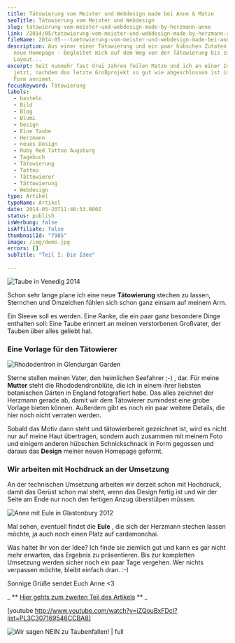 ```yaml
---
title: Tätowierung vom Meister und Webdesign made bei Anne & Matze
seoTitle: Tätowierung vom Meister und Webdesign
slug: tatowierung-vom-meister-und-webdesign-made-by-herzmann-anne
link: /2014/05/tatowierung-vom-meister-und-webdesign-made-by-herzmann-anne/
fileName: 2014-05---taetowierung-vom-meister-und-webdesign-made-bei-anne-und-matze.md
description: Aus einer einer Tätowierung und ein paar hübschen Zutaten wird eine
  neue Homepage - Begleitet mich auf dem Weg von der Tätowierung bis zum
  Layout...
excerpt: Seit nunmehr fast drei Jahren feilen Matze und ich an einer Idee, die
  jetzt, nachdem das letzte Großprojekt so gut wie abgeschlossen ist immer mehr
  Form annimmt.
focusKeyword: Tätowierung
labels:
  - basteln
  - Bild
  - Blog
  - Blumi
  - Design
  - Eine Taube
  - Herzmann
  - neues Design
  - Ruby Red Tattoo Augsburg
  - Tagebuch
  - Tätowierung
  - Tattoo
  - Tättowierer
  - Tättowierung
  - Webdesign
type: Artikel
typeName: Artikel
date: 2014-05-20T11:46:53.000Z
status: publish
isWerbung: false
isAffiliate: false
thumbnailId: "7985"
image: /img/demo.jpg
errors: []
subTitle: "Teil I: Die Idee"
  
---
```


![Taube in Venedig 2014](http://cardamonchai.com/wp-content/uploads/2014/05/12601100464_3e25bd7ee9_z-300x200.jpg "[ ](/wp-content/uploads/2014/05/12601100464_3e25bd7ee9_z.jpg)  Taube in Venedig 2014")

Schon sehr lange plane ich eine neue **Tätowierung** stechen zu lassen,
Sternchen und Omzeichen fühlen sich schon ganz einsam auf meinem Arm.

Ein Sleeve soll es werden. Eine Ranke, die ein paar ganz besondere Dinge
enthalten soll: Eine Taube erinnert an meinen verstorbenen Großvater, der Tauben
über alles geliebt hat.

### Eine Vorlage für den Tätowierer

![Rhododentron in Glendurgan Garden](http://cardamonchai.com/wp-content/uploads/2014/05/11502534573_52a12269b1_z-300x225.jpg "[ ](/wp-content/uploads/2014/05/11502534573_52a12269b1_z.jpg)  Rhododentron in Glendurgan Garden")

Sterne stellen meinen Vater, den heimlichen Seefahrer ;-) , dar. Für meine
**Mutter** steht die Rhododendronblüte, die ich in einem ihrer liebsten
botanischen Gärten in England fotografiert habe. Das alles zeichnet der Herzmann
gerade ab, damit wir dem Tätowierer zumindest eine grobe Vorlage bieten können.
Außerdem gibt es noch ein paar weitere Details, die hier noch nicht verraten
werden.

Sobald das Motiv dann steht und tätowierbereit gezeichnet ist, wird es nicht nur
auf meine Haut übertragen, sondern auch zusammen mit meinem Foto und einigem
anderen hübschen Schnickschnack in Form gegossen und daraus das **Design**
meiner neuen Homepage geformt.

### Wir arbeiten mit Hochdruck an der Umsetzung

An der technischen Umsetzung arbeiten wir derzeit schon mit Hochdruck, damit das
Gerüst schon mal steht, wenn das Design fertig ist und wir der Seite am Ende nur
noch den fertigen Anzug überstülpen müssen.

![Anne mit Eule in Glastonbury 2012](http://cardamonchai.com/wp-content/uploads/2014/05/11355170514_4a7012511b_z-300x210.jpg "[ ](/wp-content/uploads/2014/05/11355170514_4a7012511b_z.jpg)  Anne mit Eule in Glastonbury 2012")

Mal sehen, eventuell findet die **Eule** , die sich der Herzmann stechen lassen
möchte, ja auch noch einen Platz auf cardamonchai.

Was haltet Ihr von der Idee? Ich finde sie ziemlich gut und kann es gar nicht
mehr erwarten, das Ergebnis zu präsentieren. Bis zur kompletten Umsetzung werden
sicher noch ein paar Tage vergehen. Wer nichts verpassen möchte, bleibt einfach
dran. :-)

Sonnige Grüße sendet Euch Anne &lt;3

_ **
[Hier gehts zum zweiten Teil des Artikels](/2014/08/21/wie-picasso-nur-mit-strom/)
** _

[youtube http://www.youtube.com/watch?v=iZQouBxFDcI?list=PL3C307169546CCBA8]

![Wir sagen NEIN zu Taubenfallen! | full](http://cardamonchai.files.wordpress.com/2014/05/logo_quer_700_359.jpg)

[](http://www.wir-sagen-nein-zu-taubenfallen.de)

  